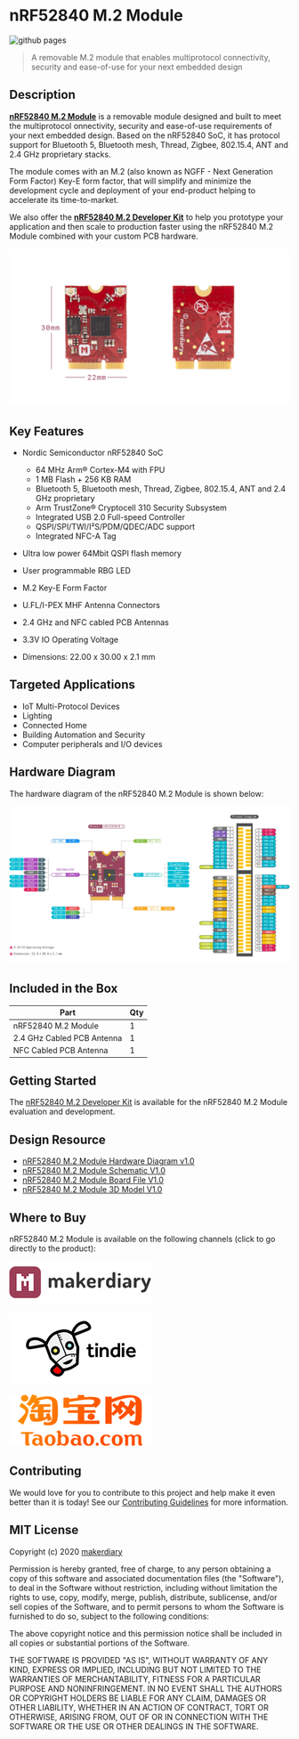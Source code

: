 # nRF52840 M.2 Module

![github pages](https://github.com/makerdiary/nrf52840-m2/workflows/github%20pages/badge.svg)

> A removable M.2 module that enables multiprotocol connectivity, security and ease-of-use for your next embedded design

## Description

**[nRF52840 M.2 Module](https://store.makerdiary.com/products/nrf52840-m2-module)** is a removable module designed and built to meet the multiprotocol onnectivity, security and ease-of-use requirements of your next embedded design. Based on the nRF52840 SoC, it has protocol support for Bluetooth 5, Bluetooth mesh, Thread, Zigbee, 802.15.4, ANT and 2.4 GHz proprietary stacks.

The module comes with an M.2 (also known as NGFF - Next Generation Form Factor) Key-E form factor, that will simplify and minimize the development cycle and deployment of your end-product helping to accelerate its time-to-market.

We also offer the **[nRF52840 M.2 Developer Kit](https://store.makerdiary.com/products/nrf52840-m2-devkit)** to help you prototype your application and then scale to production faster using the nRF52840 M.2 Module combined with your custom PCB hardware.

[![Module Image](docs/assets/images/nrf52840-m2-module-prod.webp)](https://store.makerdiary.com/products/nrf52840-m2-module)

## Key Features

* Nordic Semiconductor nRF52840 SoC
	- 64 MHz Arm® Cortex-M4 with FPU
	- 1 MB Flash + 256 KB RAM
	- Bluetooth 5, Bluetooth mesh, Thread, Zigbee, 802.15.4, ANT and 2.4 GHz proprietary
	- Arm TrustZone® Cryptocell 310 Security Subsystem
	- Integrated USB 2.0 Full-speed Controller
	- QSPI/SPI/TWI/I²S/PDM/QDEC/ADC support
	- Integrated NFC-A Tag

* Ultra low power 64Mbit QSPI flash memory
* User programmable RBG LED
* M.2 Key-E Form Factor
* U.FL/I-PEX MHF Antenna Connectors
* 2.4 GHz and NFC cabled PCB Antennas
* 3.3V IO Operating Voltage
* Dimensions: 22.00 x 30.00 x 2.1 mm

## Targeted Applications

* IoT Multi-Protocol Devices
* Lighting
* Connected Home
* Building Automation and Security
* Computer peripherals and I/O devices

## Hardware Diagram

The hardware diagram of the nRF52840 M.2 Module is shown below:

<a href="https://wiki.makerdiary.com/nrf52840-m2/resources/nrf52840_m2_module_diagram_v1_0.pdf" target="_blank"><img alt="Click to download the PDF" src="docs/assets/images/nrf52840-m2-module-diagram.webp"></a>

## Included in the Box
|    **Part**                | **Qty** |
| -------------------------- | ------- |
| nRF52840 M.2 Module        | 1       |
| 2.4 GHz Cabled PCB Antenna | 1       |
| NFC Cabled PCB Antenna     | 1       |

## Getting Started

The [nRF52840 M.2 Developer Kit](https://wiki.makerdiary.com/nrf52840-m2-devkit) is available for the nRF52840 M.2 Module evaluation and development.

## Design Resource

* [nRF52840 M.2 Module Hardware Diagram v1.0](https://wiki.makerdiary.com/nrf52840-m2/resources/nrf52840_m2_module_diagram_v1_0.pdf)
* [nRF52840 M.2 Module Schematic V1.0](https://wiki.makerdiary.com/nrf52840-m2/resources/nrf52840_m2_module_schematic_v1_0.pdf)
* [nRF52840 M.2 Module Board File V1.0](https://wiki.makerdiary.com/nrf52840-m2/resources/nrf52840_m2_module_board_file_v1_0.pdf)
* [nRF52840 M.2 Module 3D Model V1.0](https://wiki.makerdiary.com/nrf52840-m2/resources/nrf52840_m2_module_3d_model_v1_0.step)

## Where to Buy

nRF52840 M.2 Module is available on the following channels (click to go directly to the product):

[![makerdiary store](docs/assets/images/makerdiary-store-logo.png)](https://store.makerdiary.com/products/nrf52840-m2-module)

[![Tindie](docs/assets/images/tindie-logo.png)](https://www.tindie.com/products/zelin/nrf52840-m2-module)

[![Taobao](docs/assets/images/taobao-logo.png)](https://zaowubang.taobao.com)


## Contributing

We would love for you to contribute to this project and help make it even better than it is today! See our [Contributing Guidelines](https://wiki.makerdiary.com/nrf52840-m2/CONTRIBUTING) for more information.

## MIT License

Copyright (c) 2020 [makerdiary](https://makerdiary.com)

Permission is hereby granted, free of charge, to any person obtaining a copy
of this software and associated documentation files (the "Software"), to deal
in the Software without restriction, including without limitation the rights
to use, copy, modify, merge, publish, distribute, sublicense, and/or sell
copies of the Software, and to permit persons to whom the Software is
furnished to do so, subject to the following conditions:

The above copyright notice and this permission notice shall be included in all
copies or substantial portions of the Software.

THE SOFTWARE IS PROVIDED "AS IS", WITHOUT WARRANTY OF ANY KIND, EXPRESS OR
IMPLIED, INCLUDING BUT NOT LIMITED TO THE WARRANTIES OF MERCHANTABILITY,
FITNESS FOR A PARTICULAR PURPOSE AND NONINFRINGEMENT. IN NO EVENT SHALL THE
AUTHORS OR COPYRIGHT HOLDERS BE LIABLE FOR ANY CLAIM, DAMAGES OR OTHER
LIABILITY, WHETHER IN AN ACTION OF CONTRACT, TORT OR OTHERWISE, ARISING FROM,
OUT OF OR IN CONNECTION WITH THE SOFTWARE OR THE USE OR OTHER DEALINGS IN THE
SOFTWARE.